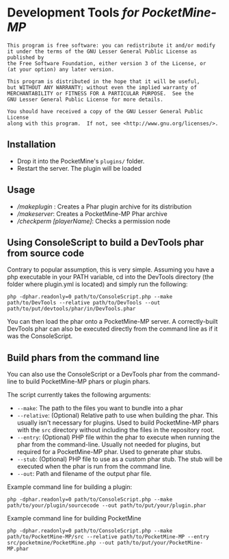 # Development Tools <em>for PocketMine-MP</em>

	This program is free software: you can redistribute it and/or modify
	it under the terms of the GNU Lesser General Public License as published by
	the Free Software Foundation, either version 3 of the License, or
	(at your option) any later version.

	This program is distributed in the hope that it will be useful,
	but WITHOUT ANY WARRANTY; without even the implied warranty of
	MERCHANTABILITY or FITNESS FOR A PARTICULAR PURPOSE.  See the
	GNU Lesser General Public License for more details.

	You should have received a copy of the GNU Lesser General Public License
	along with this program.  If not, see <http://www.gnu.org/licenses/>.


## Installation
- Drop it into the PocketMine's `plugins/` folder.
- Restart the server. The plugin will be loaded

## Usage
* _/makeplugin <pluginName>_: Creates a Phar plugin archive for its distribution
* _/makeserver_: Creates a PocketMine-MP Phar archive
* _/checkperm <node> [playerName]_: Checks a permission node

## Using ConsoleScript to build a DevTools phar from source code
Contrary to popular assumption, this is very simple. Assuming you have a php executable in your PATH variable, cd into the DevTools directory (the folder where plugin.yml is located) and simply run the following:
```
php -dphar.readonly=0 path/to/ConsoleScript.php --make path/to/DevTools --relative path/to/DevTools --out path/to/put/devtools/phar/in/DevTools.phar
```
You can then load the phar onto a PocketMine-MP server. A correctly-built DevTools phar can also be executed directly from the command line as if it was the ConsoleScript.

## Build phars from the command line
You can also use the ConsoleScript or a DevTools phar from the command-line to build PocketMine-MP phars or plugin phars.

The script currently takes the following arguments:
- `--make`: The path to the files you want to bundle into a phar
- `--relative`: (Optional) Relative path to use when building the phar. This usually isn't necessary for plugins. Used to build PocketMine-MP phars with the `src` directory without including the files in the repository root.
- `--entry`: (Optional) PHP file within the phar to execute when running the phar from the command-line. Usually not needed for plugins, but required for a PocketMine-MP phar. Used to generate phar stubs.
- `--stub`: (Optional) PHP file to use as a custom phar stub. The stub will be executed when the phar is run from the command line. 
- `--out`: Path and filename of the output phar file.

Example command line for building a plugin:
```
php -dphar.readonly=0 path/to/ConsoleScript.php --make path/to/your/plugin/sourcecode --out path/to/put/your/plugin.phar
```

Example command line for building PocketMine
```
php -dphar.readonly=0 path/to/ConsoleScript.php --make path/to/PocketMine-MP/src --relative path/to/PocketMine-MP --entry src/pocketmine/PocketMine.php --out path/to/put/your/PocketMine-MP.phar
```
